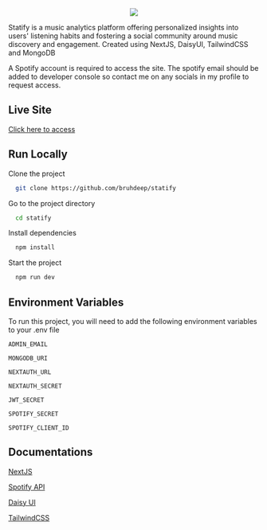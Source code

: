 <div align = "center">
   <img src="https://i.ibb.co/41FKv0m/image.png" border="0" width="">
</div>

Statify is a music analytics platform offering personalized insights into users' listening habits and fostering a social community around music discovery and engagement. Created using NextJS, DaisyUI, TailwindCSS and MongoDB

A Spotify account is required to access the site. The spotify email should be added to developer console so contact me on any socials in my profile to request access.

## Live Site

<a href ="https://statify.bruhdeep.me">Click here to access<a/>

## Run Locally

Clone the project

```bash
  git clone https://github.com/bruhdeep/statify
```

Go to the project directory

```bash
  cd statify
```

Install dependencies

```bash
  npm install
```

Start the project

```bash
  npm run dev
```


## Environment Variables

To run this project, you will need to add the following environment variables to your .env file

`ADMIN_EMAIL`

`MONGODB_URI`

`NEXTAUTH_URL`

`NEXTAUTH_SECRET`

`JWT_SECRET`

`SPOTIFY_SECRET`

`SPOTIFY_CLIENT_ID`
## Documentations

[NextJS](https://nextjs.org/docs)

[Spotify API](https://developer.spotify.com/documentation/web-api)

[Daisy UI](https://daisyui.com/docs/install/)

[TailwindCSS](https://tailwindcss.com/docs/installation)


